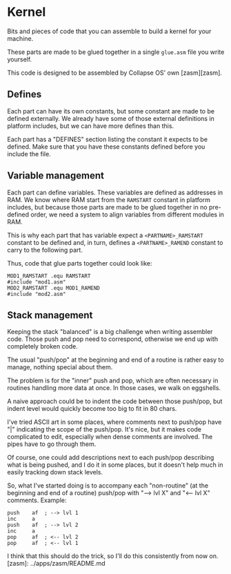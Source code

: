 # Kernel

Bits and pieces of code that you can assemble to build a kernel for your
machine.

These parts are made to be glued together in a single `glue.asm` file you write
yourself.

This code is designed to be assembled by Collapse OS' own [zasm][zasm].

## Defines

Each part can have its own constants, but some constant are made to be defined
externally. We already have some of those external definitions in platform
includes, but we can have more defines than this.

Each part has a "DEFINES" section listing the constant it expects to be defined.
Make sure that you have these constants defined before you include the file.

## Variable management

Each part can define variables. These variables are defined as addresses in
RAM. We know where RAM start from the `RAMSTART` constant in platform includes,
but because those parts are made to be glued together in no pre-defined order,
we need a system to align variables from different modules in RAM.

This is why each part that has variable expect a `<PARTNAME>_RAMSTART`
constant to be defined and, in turn, defines a `<PARTNAME>_RAMEND` constant to
carry to the following part.

Thus, code that glue parts together could look like:

    MOD1_RAMSTART .equ RAMSTART
    #include "mod1.asm"
    MOD2_RAMSTART .equ MOD1_RAMEND
    #include "mod2.asm"

## Stack management

Keeping the stack "balanced" is a big challenge when writing assembler code.
Those push and pop need to correspond, otherwise we end up with completely
broken code.

The usual "push/pop" at the beginning and end of a routine is rather easy to
manage, nothing special about them.

The problem is for the "inner" push and pop, which are often necessary in
routines handling more data at once. In those cases, we walk on eggshells.

A naive approach could be to indent the code between those push/pop, but indent
level would quickly become too big to fit in 80 chars.

I've tried ASCII art in some places, where comments next to push/pop have "|"
indicating the scope of the push/pop. It's nice, but it makes code complicated
to edit, especially when dense comments are involved. The pipes have to go
through them.

Of course, one could add descriptions next to each push/pop describing what is
being pushed, and I do it in some places, but it doesn't help much in easily
tracking down stack levels.

So, what I've started doing is to accompany each "non-routine" (at the
beginning and end of a routine) push/pop with "--> lvl X" and "<-- lvl X"
comments. Example:

    push    af  ; --> lvl 1
    inc     a
    push    af  ; --> lvl 2
    inc     a
    pop     af  ; <-- lvl 2
    pop     af  ; <-- lvl 1

I think that this should do the trick, so I'll do this consistently from now on.
[zasm]: ../apps/zasm/README.md
